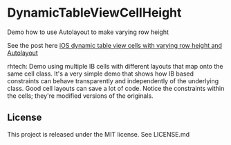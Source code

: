 DynamicTableViewCellHeight
=========

Demo how to use Autolayout to make varying row height

See the post here [iOS dynamic table view cells with varying row height and Autolayout](http://www.fantageek.com/1468/ios-dynamic-table-view-cells-with-varying-row-height-and-autolayout/)

rhtech: Demo using multiple IB cells with different layouts that map onto the same cell class. It's a very simple demo that
shows how IB based constraints can behave transparently and independently of the underlying class. Good cell layouts
can save a lot of code. Notice the constraints within the cells; they're modified versions of the originals.

License
--
This project is released under the MIT license. See LICENSE.md